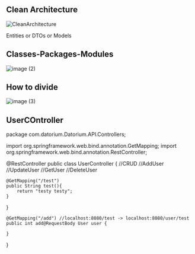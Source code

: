 ## Clean Architecture
![CleanArchitecture](https://github.com/user-attachments/assets/35175bcc-71a0-4743-9439-d020dd50d1c4)

Entities or DTOs or Models

## Classes-Packages-Modules
![image (2)](https://github.com/user-attachments/assets/7c702e49-0394-4548-b979-e068f0b25b3f)

## How to divide
![image (3)](https://github.com/user-attachments/assets/f1310c78-a6ff-4fad-b67f-eafbf6965e8d)

## UserCOntroller
package com.datorium.Datorium.API.Controllers;

import org.springframework.web.bind.annotation.GetMapping;
import org.springframework.web.bind.annotation.RestController;

@RestController
public class UserController {
    //CRUD
    //AddUser
    //UpdateUser
    //GetUser
    //DeleteUser

    @GetMapping("/test")
    public String test(){
        return "testy testy";
    }
}

    @GetMapping("/add") //localhost:8080/test -> localhost:8080/user/test
    public int add@RequestBody User user {

    }
}
